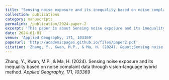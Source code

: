 ```yaml
---
title: "Sensing noise exposure and its inequality based on noise complaint data through vision-language hybrid method"
collection: publications
category: manuscripts
permalink: /publication/2024-paper-2
excerpt: 'This paper is about Sensing noise exposure and its inequality based on noise complaint data through vision-language hybrid method.'
date: 2024-01-01
venue: 'Applied Geography, 171, 103369'
paperurl: 'http://academicpages.github.io/files/paper2.pdf'
citation: 'Zhang, Y., Kwan, M.P., & Ma, H. (2024). &quot;Sensing noise exposure and its inequality based on noise complaint data through vision-language hybrid method&quot; <i>Applied Geography, 171, 103369</i>'
---
```


Zhang, Y., Kwan, M.P., & Ma, H. (2024). Sensing noise exposure and its inequality based on noise complaint data through vision-language hybrid method. <i>Applied Geography, 171, 103369</i>

